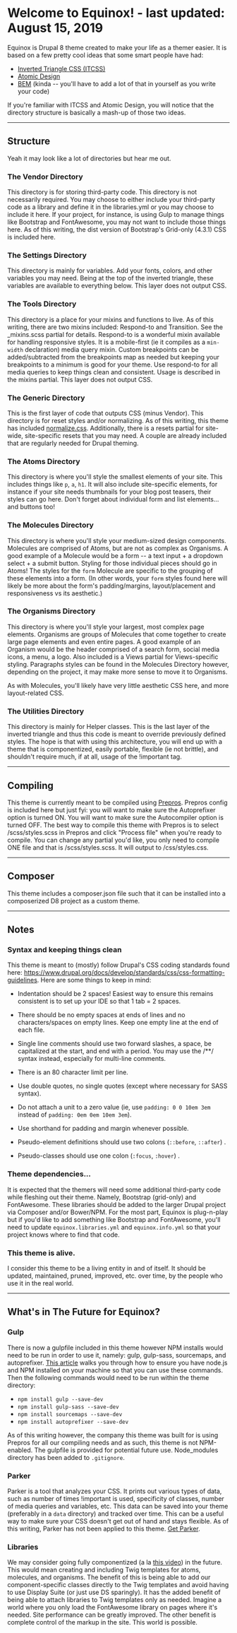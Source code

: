 # Welcome to Equinox! - last updated: August 15, 2019

Equinox is Drupal 8 theme created to make your life as a themer easier. It is based on a few pretty cool ideas that some smart people have had:

+ [Inverted Triangle CSS (ITCSS)](https://www.xfive.co/blog/itcss-scalable-maintainable-css-architecture/)
+ [Atomic Design](http://bradfrost.com/blog/post/atomic-web-design/)
+ [BEM](http://getbem.com/) (kinda -- you'll have to add a lot of that in yourself as you write your code)

If you're familiar with ITCSS and Atomic Design, you will notice that the directory structure is basically a mash-up of those two ideas. 


_____________________________
## Structure

Yeah it may look like a lot of directories but hear me out.

### The Vendor Directory

This directory is for storing third-party code. This directory is not necessarily required. You may choose to either include your third-party code as a library and define it in the libraries.yml or you may choose to include it here. If your project, for instance, is using Gulp to manage things like Bootstrap and FontAwesome, you may not want to include those things here. As of this writing, the dist version of Bootstrap's Grid-only (4.3.1) CSS is included here. 

### The Settings Directory

This directory is mainly for variables. Add your fonts, colors, and other variables you may need.  Being at the top of the inverted triangle, these variables are available to everything below. This layer does not output CSS.

### The Tools Directory

This directory is a place for your mixins and functions to live. As of this writing, there are two mixins included: Respond-to and Transition. See the _mixins.scss partial for details. Respond-to is a wonderful mixin available for handling responsive styles. It is a mobile-first (ie it compiles as a `min-width` declaration) media query mixin. Custom breakpoints can be added/subtracted from the breakpoints map as needed but keeping your breakpoints to a minimum is good for your theme. Use respond-to for all media queries to keep things clean and consistent. Usage is described in the mixins partial. This layer does not output CSS.

### The Generic Directory

This is the first layer of code that outputs CSS (minus Vendor). This directory is for reset styles and/or normalizing. As of this writing, this theme has included [normalize.css](https://github.com/necolas/normalize.css/). Additionally, there is a resets partial for site-wide, site-specific resets that you may need. A couple are already included that are regularly needed for Drupal theming. 

### The Atoms Directory

This directory is where you'll style the smallest elements of your site. This includes things like `p`, `a`, `h1`. It will also include site-specific elements, for instance if your site needs thumbnails for your blog post teasers, their styles can go here. Don't forget about individual form and list elements... and buttons too! 

### The Molecules Directory

This directory is where you'll style your medium-sized design components. Molecules are comprised of Atoms, but are not as complex as Organisms. A good example of a Molecule would be a form -- a text input + a dropdown select + a submit button. Styling for those individual pieces should go in Atoms! The styles for the `form` Molecule are specific to the grouping of these elements into a form. (In other words, your `form` styles found here will likely be more about the form's padding/margins, layout/placement and responsiveness vs its aesthetic.)

### The Organisms Directory

This directory is where you'll style your largest, most complex page elements. Organisms are groups of Molecules that come together to create large page elements and even entire pages. A good example of an Organism would be the header comprised of a search form, social media icons, a menu, a logo. Also included is a Views partial for Views-specific styling. Paragraphs styles can be found in the Molecules Directory however, depending on the project, it may make more sense to move it to Organisms.

As with Molecules, you'll likely have very little aesthetic CSS here, and more layout-related CSS.

### The Utilities Directory

This directory is mainly for Helper classes. This is the last layer of the inverted triangle and thus this code is meant to override previously defined styles. The hope is that with using this architecture, you will end up with a theme that is componentized, easily portable, flexible (ie not brittle), and shouldn't require much, if at all, usage of the !important tag.


_____________________________
## Compiling

This theme is currently meant to be compiled using [Prepros](https://prepros.io/). Prepros config is included here but just fyi: you will want to make sure the Autoprefixer option is turned ON. You will want to make sure the Autocompiler option is turned OFF. The best way to compile this theme with Prepros is to select /scss/styles.scss in Prepros and click "Process file" when you're ready to compile. You can change any partial you'd like, you only need to compile ONE file and that is /scss/styles.scss. It will output to /css/styles.css.


_____________________________
## Composer

This theme includes a composer.json file such that it can be installed into a composerized D8 project as a custom theme. 


_____________________________
## Notes

### Syntax and keeping things clean

This theme is meant to (mostly) follow Drupal's CSS coding standards found here: https://www.drupal.org/docs/develop/standards/css/css-formatting-guidelines. Here are some things to keep in mind:

+ Indentation should be 2 spaces! Easiest way to ensure this remains consistent is to set up your IDE so that 1 tab = 2 spaces.

+ There should be no empty spaces at ends of lines and no characters/spaces on empty lines. Keep one empty line at the end of each file.

+ Single line comments should use two forward slashes, a space, be capitalized at the start, and end with a period. You may use the /**/ syntax instead, especially for multi-line comments.

+ There is an 80 character limit per line. 

+ Use double quotes, no single quotes (except where necessary for SASS syntax).
 
+ Do not attach a unit to a zero value (ie, use `padding: 0 0 10em 3em` instead of `padding: 0em 0em 10em 3em`).

+ Use shorthand for padding and margin whenever possible.

+ Pseudo-element definitions should use two colons (`::before`, `::after`) .

+ Pseudo-classes should use one colon (`:focus`, `:hover`) .

### Theme dependencies...

It is expected that the themers will need some additional third-party code while fleshing out their theme. Namely, Bootstrap (grid-only) and FontAwesome. These libraries should be added to the larger Drupal project via Composer and/or Bower/NPM. For the most part, Equinox is plug-n-play but if you'd like to add something like Bootstrap and FontAwesome, you'll need to update `equinox.libraries.yml` and `equinox.info.yml` so that your project knows where to find that code. 

### This theme is alive.

I consider this theme to be a living entity in and of itself. It should be updated, maintained, pruned, improved, etc. over time, by the people who use it in the real world. 


_____________________________
## What's in The Future for Equinox?

### Gulp

There is now a gulpfile included in this theme however NPM installs would need to be run in order to use it, namely: gulp, gulp-sass, sourcemaps, and autoprefixer. [This article](https://css-tricks.com/gulp-for-beginners/) walks you through how to ensure you have node.js and NPM installed on your machine so that you can use these commands. Then the following commands would need to be run within the theme directory:

+ `npm install gulp --save-dev`
+ `npm install gulp-sass --save-dev`
+ `npm install sourcemaps --save-dev`
+ `npm install autoprefixer --save-dev`

As of this writing however, the company this theme was built for is using Prepros for all our compiling needs and as such, this theme is not NPM-enabled. The gulpfile is provided for potential future use. Node_modules directory has been added to `.gitignore`.

### Parker

Parker is a tool that analyzes your CSS. It prints out various types of data, such as number of times !important is used, specificity of classes, number of media queries and variables, etc. This data can be saved into your theme (preferably in a `data` directory) and tracked over time. This can be a useful way to make sure your CSS doesn't get out of hand and stays flexible. As of this writing, Parker has not been applied to this theme. [Get Parker](https://github.com/katiefenn/parker).


### Libraries

We may consider going fully componentized (a la [this video](https://youtu.be/dFMpUyNkIHo)) in the future. This would mean creating and including Twig templates for atoms, molecules, and organisms. The benefit of this is being able to add our component-specific classes directly to the Twig templates and avoid having to use Display Suite (or just use DS sparingly). It has the added benefit of being able to attach libraries to Twig templates only as needed. Imagine a world where you only load the FontAwesome library on pages where it's needed. Site performance can be greatly improved. The other benefit is complete control of the markup in the site. This world is possible. 
